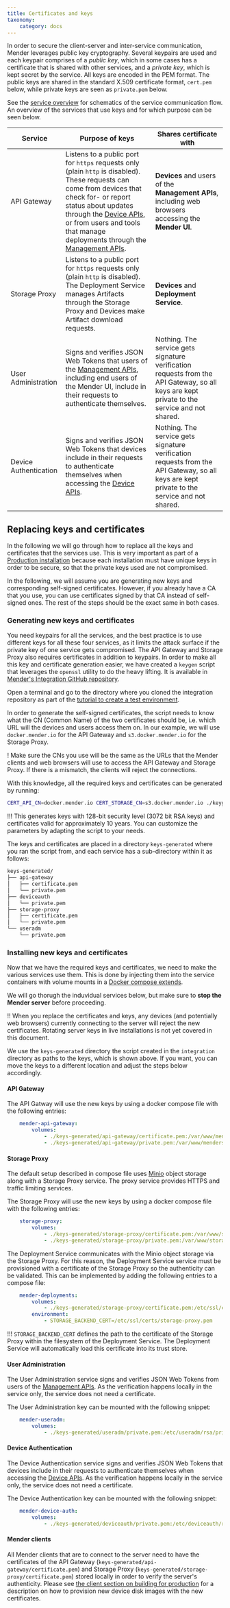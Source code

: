 ```yaml
---
title: Certificates and keys
taxonomy:
    category: docs
---
```


In order to secure the client-server and inter-service communication,
Mender leverages public key cryptography. Several keypairs are used
and each keypair comprises of a *public key*, which in some cases has
a certificate that is shared with other services, and a *private key*,
which is kept secret by the service.
All keys are encoded in the PEM format. The public keys are shared in the
standard X.509 certificate format, `cert.pem` below,
while private keys are seen as `private.pem` below.

See the [service overview](../Overview) for schematics of the service
communication flow. An overview of the services that use keys and
for which purpose can be seen below.

| Service               | Purpose of keys                                                                                                                                                                                                                                                                                                                  | Shares certificate with                                                                                                                |
|-----------------------|----------------------------------------------------------------------------------------------------------------------------------------------------------------------------------------------------------------------------------------------------------------------------------------------------------------------------------|---------------------------------------------------------------------------------------------------------------------------------------------|
| API Gateway           | Listens to a public port for `https` requests only (plain `http` is disabled). These requests can come from devices that check for- or report status about updates through the [Device APIs](../../APIs/Device-APIs), or from users and tools that manage deployments through the [Management APIs](../../APIs/Management-APIs). | **Devices** and users of the **Management APIs**, including web browsers accessing the **Mender UI**.                                       |
| Storage Proxy         | Listens to a public port for `https` requests only (plain `http` is disabled). The Deployment Service manages Artifacts through the Storage Proxy and Devices make Artifact download requests.                                                                                                        | **Devices** and **Deployment Service**.                                                                                                    |
| User Administration   | Signs and verifies JSON Web Tokens that users of the [Management APIs](../../APIs/Management-APIs), including end users of the Mender UI, include in their requests to authenticate themselves.                                                                                                                                     | Nothing. The service gets signature verification requests from the API Gateway, so all keys are kept private to the service and not shared. |
| Device Authentication | Signs and verifies JSON Web Tokens that devices include in their requests to authenticate themselves when accessing the [Device APIs](../../APIs/Device-APIs).                                                                                                                                                                   | Nothing. The service gets signature verification requests from the API Gateway, so all keys are kept private to the service and not shared. |


## Replacing keys and certificates

In the following we will go through how to replace all the keys and certificates
that the services use. This is very important as part of a
[Production installation](../Production-installation) because each installation
must have unique keys in order to be secure, so that the private keys used are
not compromised.

In the following, we will assume you are generating new keys and corresponding
self-signed certificates. However, if you already have a CA that you use, you
can use certificates signed by that CA instead of self-signed ones. The rest
of the steps should be the exact same in both cases.


### Generating new keys and certificates

You need keypairs for all the services, and the best practice is to use
different keys for all these four services, as it limits the attack surface
if the private key of one service gets compromised. The API Gateway and
Storage Proxy also requires certificates in addition to keypairs.
In order to make all this key and certificate generation easier, we have
created a `keygen` script that leverages the `openssl` utility to do
the heavy lifting. It is available in
[Mender's Integration GitHub repository](https://github.com/mendersoftware/integration?target=_blank).

Open a terminal and go to the directory where you cloned the integration repository
as part of the [tutorial to create a test environment](../../Getting-started/Create-a-test-environment).

In order to generate the self-signed certificates, the script needs to know
what the CN (Common Name) of the two certificates should be, i.e. which URL
will the devices and users access them on. In our example, we will use
`docker.mender.io` for the API Gateway and `s3.docker.mender.io` for
the Storage Proxy.

! Make sure the CNs you use will be the same as the URLs that the Mender clients and web browsers will use to access the API Gateway and Storage Proxy. If there is a mismatch, the clients will reject the connections.

With this knowledge, all the required keys and certificates can be generated
by running:

```bash
CERT_API_CN=docker.mender.io CERT_STORAGE_CN=s3.docker.mender.io ./keygen
```

!!! This generates keys with 128-bit security level (3072 bit RSA keys) and certificates valid for approximately 10 years. You can customize the parameters by adapting the script to your needs.

The keys and certificates are placed in a directory `keys-generated`
where you ran the script from, and each service has a sub-directory within it
as follows:

```bash
keys-generated/
├── api-gateway
│   ├── certificate.pem
│   └── private.pem
├── deviceauth
│   └── private.pem
├── storage-proxy
│   ├── certificate.pem
│   └── private.pem
└── useradm
    └── private.pem
```



### Installing new keys and certificates

Now that we have the required keys and certificates, we
need to make the various services use them. This is done by
injecting them into the service containers with volume mounts in
a [Docker compose extends](https://docs.docker.com/compose/extends/?target=_blank).

We will go thorugh the induvidual services below, but make
sure to **stop the Mender server** before proceeding.

!! When you replace the certificates and keys, any devices (and potentially web browsers) currently connecting to the server will reject the new certificates. Rotating server keys in live installations is not yet covered in this document.

We use the `keys-generated` directory the script created in the `integration`
directory as paths to the keys, which is shown above. If you want, you can move
the keys to a different location and adjust the steps below accordingly.


#### API Gateway

The API Gatway will use the new keys by using a docker compose file with the following entries:

```yaml
    mender-api-gateway:
        volumes:
            - ./keys-generated/api-gateway/certificate.pem:/var/www/mendersoftware/cert/cert.pem
            - ./keys-generated/api-gateway/private.pem:/var/www/mendersoftware/cert/key.pem

```



#### Storage Proxy

The default setup described in compose file uses [Minio](https://www.minio.io/?target=_blank)
object storage along with a Storage Proxy service. The proxy service provides
HTTPS and traffic limiting services.

The Storage Proxy will use the new keys by using a docker compose file with the following entries:

```yaml
    storage-proxy:
        volumes:
            - ./keys-generated/storage-proxy/certificate.pem:/var/www/storage-proxy/cert/cert.crt
            - ./keys-generated/storage-proxy/private.pem:/var/www/storage-proxy/cert/key.pem
```

The Deployment Service communicates with the Minio object storage via the Storage Proxy.
For this reason, the Deployment Service service must be provisioned with a
certificate of the Storage Proxy so the authenticity can be validated. This can be
implemented by adding the following entries to a compose file:

```yaml
    mender-deployments:
        volumes:
            - ./keys-generated/storage-proxy/certificate.pem:/etc/ssl/certs/storage-proxy.pem
        environment:
            - STORAGE_BACKEND_CERT=/etc/ssl/certs/storage-proxy.pem
```

!!! `STORAGE_BACKEND_CERT` defines the path to the certificate of the Storage Proxy within the filesystem of the Deployment Service. The Deployment Service will automatically load this certificate into its trust store.


#### User Administration

The User Administration service signs and verifies JSON Web Tokens from
users of the [Management APIs](../../APIs/Management-APIs). As the verification
happens locally in the service only, the service does not need a certificate.

The User Administration key can be mounted with the following snippet:

```yaml
    mender-useradm:
        volumes:
            - ./keys-generated/useradm/private.pem:/etc/useradm/rsa/private.pem
```


#### Device Authentication

The Device Authentication service signs and verifies JSON Web Tokens that
devices include in their requests to authenticate themselves when accessing
the [Device APIs](../../APIs/Device-APIs). As the verification
happens locally in the service only, the service does not need a certificate.

The Device Authentication key can be mounted with the following snippet:

```yaml
    mender-device-auth:
        volumes:
            - ./keys-generated/deviceauth/private.pem:/etc/deviceauth/rsa/private.pem
```


#### Mender clients

All Mender clients that are to connect to the server need to have the certificates
of the API Gateway (`keys-generated/api-gateway/certificate.pem`) and Storage Proxy
(`keys-generated/storage-proxy/certificate.pem`) stored locally in order to verify
the server's authenticity. Please see [the client section on building for production](../../Artifacts/Building-for-production)
for a description on how to provision new device disk images with the new certificates.
